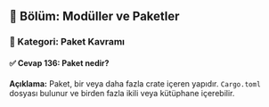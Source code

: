 ## 📘 Bölüm: Modüller ve Paketler  
### 🔹 Kategori: Paket Kavramı  
#### ✅ Cevap 136: Paket nedir?

**Açıklama:**
Paket, bir veya daha fazla crate içeren yapıdır. `Cargo.toml` dosyası bulunur ve birden fazla ikili veya kütüphane içerebilir.
